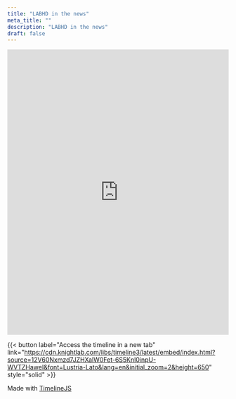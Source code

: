 ```yaml
---
title: "LABHD in the news"
meta_title: ""
description: "LABHD in the news"
draft: false
---
```


<iframe src='https://cdn.knightlab.com/libs/timeline3/latest/embed/index.html?source=12V60Nxmzd7JZHXalW0Fet-6S5Knl0inpU-WVTZHaweI&font=Lustria-Lato&lang=en&initial_zoom=2&height=650' width='100%' height='650' webkitallowfullscreen mozallowfullscreen allowfullscreen frameborder='0'></iframe>

{{< button label="Access the timeline in a new tab" link="https://cdn.knightlab.com/libs/timeline3/latest/embed/index.html?source=12V60Nxmzd7JZHXalW0Fet-6S5Knl0inpU-WVTZHaweI&font=Lustria-Lato&lang=en&initial_zoom=2&height=650" style="solid" >}}

Made with [TimelineJS](https://timeline.knightlab.com/)
